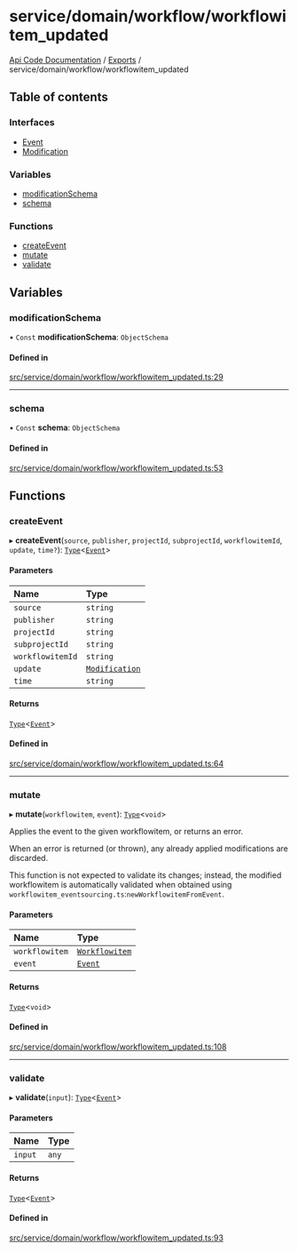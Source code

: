 # service/domain/workflow/workflowitem\_updated
 
[Api Code Documentation](../README.md) / [Exports](../modules.md) / service/domain/workflow/workflowitem\_updated

## Table of contents

### Interfaces

- [Event](../interfaces/service_domain_workflow_workflowitem_updated.Event.md)
- [Modification](../interfaces/service_domain_workflow_workflowitem_updated.Modification.md)

### Variables

- [modificationSchema](service_domain_workflow_workflowitem_updated.md#modificationschema)
- [schema](service_domain_workflow_workflowitem_updated.md#schema)

### Functions

- [createEvent](service_domain_workflow_workflowitem_updated.md#createevent)
- [mutate](service_domain_workflow_workflowitem_updated.md#mutate)
- [validate](service_domain_workflow_workflowitem_updated.md#validate)

## Variables

### modificationSchema

• `Const` **modificationSchema**: `ObjectSchema`

#### Defined in

[src/service/domain/workflow/workflowitem_updated.ts:29](https://github.com/openkfw/TruBudget/blob/f6ee764/api/src/service/domain/workflow/workflowitem_updated.ts#L29)

___

### schema

• `Const` **schema**: `ObjectSchema`

#### Defined in

[src/service/domain/workflow/workflowitem_updated.ts:53](https://github.com/openkfw/TruBudget/blob/f6ee764/api/src/service/domain/workflow/workflowitem_updated.ts#L53)

## Functions

### createEvent

▸ **createEvent**(`source`, `publisher`, `projectId`, `subprojectId`, `workflowitemId`, `update`, `time?`): [`Type`](result.md#type)<[`Event`](../interfaces/service_domain_workflow_workflowitem_updated.Event.md)\>

#### Parameters

| Name | Type |
| :------ | :------ |
| `source` | `string` |
| `publisher` | `string` |
| `projectId` | `string` |
| `subprojectId` | `string` |
| `workflowitemId` | `string` |
| `update` | [`Modification`](../interfaces/service_domain_workflow_workflowitem_updated.Modification.md) |
| `time` | `string` |

#### Returns

[`Type`](result.md#type)<[`Event`](../interfaces/service_domain_workflow_workflowitem_updated.Event.md)\>

#### Defined in

[src/service/domain/workflow/workflowitem_updated.ts:64](https://github.com/openkfw/TruBudget/blob/f6ee764/api/src/service/domain/workflow/workflowitem_updated.ts#L64)

___

### mutate

▸ **mutate**(`workflowitem`, `event`): [`Type`](result.md#type)<`void`\>

Applies the event to the given workflowitem, or returns an error.

When an error is returned (or thrown), any already applied modifications are
discarded.

This function is not expected to validate its changes; instead, the modified
workflowitem is automatically validated when obtained using
`workflowitem_eventsourcing.ts`:`newWorkflowitemFromEvent`.

#### Parameters

| Name | Type |
| :------ | :------ |
| `workflowitem` | [`Workflowitem`](../interfaces/service_domain_workflow_workflowitem.Workflowitem.md) |
| `event` | [`Event`](../interfaces/service_domain_workflow_workflowitem_updated.Event.md) |

#### Returns

[`Type`](result.md#type)<`void`\>

#### Defined in

[src/service/domain/workflow/workflowitem_updated.ts:108](https://github.com/openkfw/TruBudget/blob/f6ee764/api/src/service/domain/workflow/workflowitem_updated.ts#L108)

___

### validate

▸ **validate**(`input`): [`Type`](result.md#type)<[`Event`](../interfaces/service_domain_workflow_workflowitem_updated.Event.md)\>

#### Parameters

| Name | Type |
| :------ | :------ |
| `input` | `any` |

#### Returns

[`Type`](result.md#type)<[`Event`](../interfaces/service_domain_workflow_workflowitem_updated.Event.md)\>

#### Defined in

[src/service/domain/workflow/workflowitem_updated.ts:93](https://github.com/openkfw/TruBudget/blob/f6ee764/api/src/service/domain/workflow/workflowitem_updated.ts#L93)
